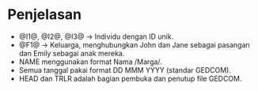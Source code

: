 # Penjelasan

- @I1@, @I2@, @I3@ → Individu dengan ID unik.
- @F1@ → Keluarga, menghubungkan John dan Jane sebagai pasangan dan Emily sebagai anak mereka.
- NAME menggunakan format Nama /Marga/.
- Semua tanggal pakai format DD MMM YYYY (standar GEDCOM).
- HEAD dan TRLR adalah bagian pembuka dan penutup file GEDCOM.
